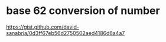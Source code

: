 # base 62 conversion of number
https://gist.github.com/david-sanabria/0d3ff67eb56d2750502aed4186d6a4a7
